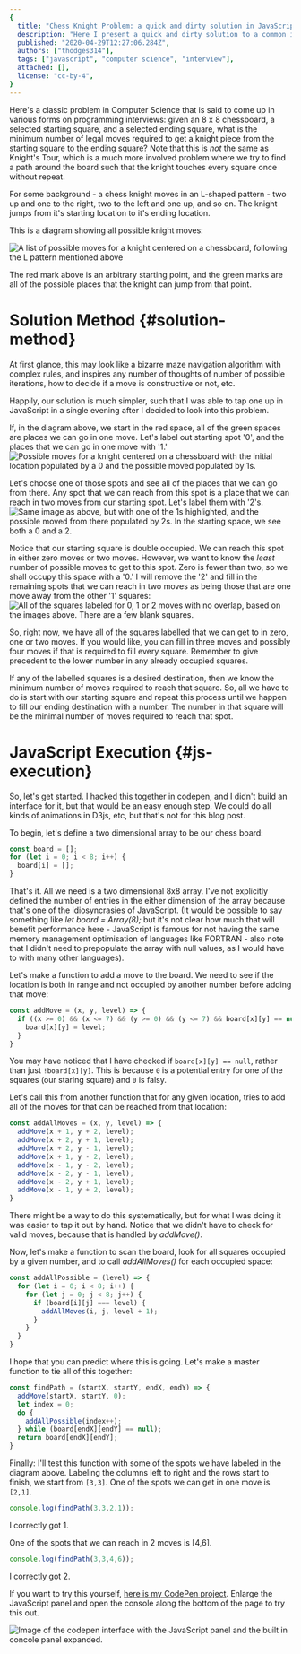 ```yaml
---
{
  title: "Chess Knight Problem: a quick and dirty solution in JavaScript",
  description: "Here I present a quick and dirty solution to a common interview question where the solution is not nearly as complex as it may first appear.",
  published: "2020-04-29T12:27:06.284Z",
  authors: ["thodges314"],
  tags: ["javascript", "computer science", "interview"],
  attached: [],
  license: "cc-by-4",
}
---
```


Here's a classic problem in Computer Science that is said to come up in various forms on programming interviews: given an 8 x 8 chessboard, a selected starting square, and a selected ending square, what is the minimum number of legal moves required to get a knight piece from the starting square to the ending square? Note that this is _not_ the same as Knight's Tour, which is a much more involved problem where we try to find a path around the board such that the knight touches every square once without repeat.

For some background - a chess knight moves in an L-shaped pattern - two up and one to the right, two to the left and one up, and so on. The knight jumps from it's starting location to it's ending location.

This is a diagram showing all possible knight moves:

![A list of possible moves for a knight centered on a chessboard, following the L pattern mentioned above](./knight-moves-0.png)

The red mark above is an arbitrary starting point, and the green marks are all of the possible places that the knight can jump from that point.

# Solution Method {#solution-method}

At first glance, this may look like a bizarre maze navigation algorithm with complex rules, and inspires any number of thoughts of number of possible iterations, how to decide if a move is constructive or not, etc.

Happily, our solution is much simpler, such that I was able to tap one up in JavaScript in a single evening after I decided to look into this problem.

If, in the diagram above, we start in the red space, all of the green spaces are places we can go in one move. Let's label out starting spot '0', and the places that we can go in one move with '1.'
![Possible moves for a knight centered on a chessboard with the initial location populated by a 0 and the possible moved populated by 1s.](./knight-moves-1.png)

Let's choose one of those spots and see all of the places that we can go from there. Any spot that we can reach from this spot is a place that we can reach in two moves from our starting spot. Let's label them with '2's.
![Same image as above, but with one of the 1s highlighted, and the possible moved from there populated by 2s.  In the starting space, we see both a 0 and a 2.](./knight-moves-2.png)

Notice that our starting square is double occupied. We can reach this spot in either zero moves or two moves. However, we want to know the _least_ number of possible moves to get to this spot. Zero is fewer than two, so we shall occupy this space with a '0.' I will remove the '2' and fill in the remaining spots that we can reach in two moves as being those that are one move away from the other '1' squares:
![All of the squares labeled for 0, 1 or 2 moves with no overlap, based on the images above.  There are a few blank squares.](./knight-moves-3.png)

So, right now, we have all of the squares labelled that we can get to in zero, one or two moves. If you would like, you can fill in three moves and possibly four moves if that is required to fill every square. Remember to give precedent to the lower number in any already occupied squares.

If any of the labelled squares is a desired destination, then we know the minimum number of moves required to reach that square. So, all we have to do is start with our starting square and repeat this process until we happen to fill our ending destination with a number. The number in that square will be the minimal number of moves required to reach that spot.

# JavaScript Execution {#js-execution}

So, let's get started. I hacked this together in codepen, and I didn't build an interface for it, but that would be an easy enough step. We could do all kinds of animations in D3js, etc, but that's not for this blog post.

To begin, let's define a two dimensional array to be our chess board:

```javascript
const board = [];
for (let i = 0; i < 8; i++) {
  board[i] = [];
}
```

That's it. All we need is a two dimensional 8x8 array. I've not explicitly defined the number of entries in the either dimension of the array because that's one of the idiosyncrasies of JavaScript. (It would be possible to say something like _let board = Array(8);_ but it's not clear how much that will benefit performance here - JavaScript is famous for not having the same memory management optimisation of languages like FORTRAN - also note that I didn't need to prepopulate the array with null values, as I would have to with many other languages).

Let's make a function to add a move to the board. We need to see if the location is both in range and not occupied by another number before adding that move:

```javascript
const addMove = (x, y, level) => {
  if ((x >= 0) && (x <= 7) && (y >= 0) && (y <= 7) && board[x][y] == null) {
    board[x][y] = level;
  }
}
```

You may have noticed that I have checked if `board[x][y] == null`, rather than just `!board[x][y]`. This is because `0` is a potential entry for one of the squares (our staring square) and `0` is falsy.

Let's call this from another function that for any given location, tries to add all of the moves for that can be reached from that location:

```javascript
const addAllMoves = (x, y, level) => {
  addMove(x + 1, y + 2, level);
  addMove(x + 2, y + 1, level);
  addMove(x + 2, y - 1, level);
  addMove(x + 1, y - 2, level);
  addMove(x - 1, y - 2, level);
  addMove(x - 2, y - 1, level);
  addMove(x - 2, y + 1, level);
  addMove(x - 1, y + 2, level);
}
```

There might be a way to do this systematically, but for what I was doing it was easier to tap it out by hand. Notice that we didn't have to check for valid moves, because that is handled by _addMove()_.

Now, let's make a function to scan the board, look for all squares occupied by a given number, and to call _addAllMoves()_ for each occupied space:

```javascript
const addAllPossible = (level) => {
  for (let i = 0; i < 8; i++) {
    for (let j = 0; j < 8; j++) {
      if (board[i][j] === level) {
        addAllMoves(i, j, level + 1);
      }
    }
  }
}
```

I hope that you can predict where this is going. Let's make a master function to tie all of this together:

```javascript
const findPath = (startX, startY, endX, endY) => {
  addMove(startX, startY, 0);
  let index = 0;
  do {
    addAllPossible(index++);
  } while (board[endX][endY] == null);
  return board[endX][endY];
}
```

Finally: I'll test this function with some of the spots we have labeled in the diagram above. Labeling the columns left to right and the rows start to finish, we start from `[3,3]`. One of the spots we can get in one move is `[2,1]`.

```javascript
console.log(findPath(3,3,2,1));
```

I correctly got 1.

One of the spots that we can reach in 2 moves is \[4,6\].

```javascript
console.log(findPath(3,3,4,6));
```

I correctly got 2.

If you want to try this yourself, [here is my CodePen project](https://codepen.io/thodges314/pen/ZEbJzPX). Enlarge the JavaScript panel and open the console along the bottom of the page to try this out.

![Image of the codepen interface with the JavaScript panel and the built in concole panel expanded.](./display-knight.png)

